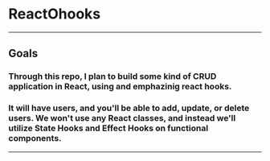 # ReactOhooks


---
## Goals

### Through this repo, I plan to build some kind of CRUD application in React, using and emphazinig react hooks.
### It will have users, and you'll be able to add, update, or delete users. We won't use any React classes, and instead we'll utilize State Hooks and Effect Hooks on functional components.

---
